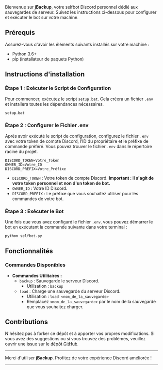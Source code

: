 Bienvenue sur **jBackup**, votre selfbot Discord personnel dédié aux sauvegardes de serveur. Suivez les instructions ci-dessous pour configurer et exécuter le bot sur votre machine.

## Prérequis

Assurez-vous d'avoir les éléments suivants installés sur votre machine :
- Python 3.6+
- pip (installateur de paquets Python)

## Instructions d'installation

### Étape 1 : Exécuter le Script de Configuration

Pour commencer, exécutez le script `setup.bat`. Cela créera un fichier `.env` et installera toutes les dépendances nécessaires.

```bash
setup.bat
```

### Étape 2 : Configurer le Fichier .env

Après avoir exécuté le script de configuration, configurez le fichier `.env` avec votre token de compte Discord, l'ID du propriétaire et le préfixe de commande préféré. Vous pouvez trouver le fichier `.env` dans le répertoire racine du projet.

```plaintext
DISCORD_TOKEN=Votre_Token
OWNER_ID=Votre_ID
DISCORD_PREFIX=Votre_Préfixe
```

- `DISCORD_TOKEN` : Votre token de compte Discord. **Important : Il s'agit de votre token personnel et non d'un token de bot.**
- `OWNER_ID` : Votre ID Discord.
- `DISCORD_PREFIX` : Le préfixe que vous souhaitez utiliser pour les commandes de votre bot.

### Étape 3 : Exécuter le Bot

Une fois que vous avez configuré le fichier `.env`, vous pouvez démarrer le bot en exécutant la commande suivante dans votre terminal :

```bash
python selfbot.py
```

## Fonctionnalités

### Commandes Disponibles

- **Commandes Utilitaires :**
  - `backup` : Sauvegarde le serveur Discord.
    - Utilisation : `backup`
  - `load` : Charge une sauvegarde du serveur Discord.
    - Utilisation : `load <nom_de_la_sauvegarde>`
    - Remplacez `<nom_de_la_sauvegarde>` par le nom de la sauvegarde que vous souhaitez charger.

## Contributions

N'hésitez pas à forker ce dépôt et à apporter vos propres modifications. Si vous avez des suggestions ou si vous trouvez des problèmes, veuillez ouvrir une issue sur le [dépôt GitHub](https://github.com/votre-repo/jBackup).

---

Merci d'utiliser **jBackup**. Profitez de votre expérience Discord améliorée !

---
